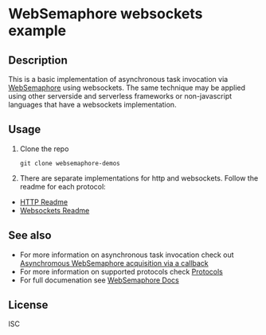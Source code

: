 # WebSemaphore websockets example

## Description

This is a basic implementation of asynchronous task invocation via [WebSemaphore](https://www.websemaphore.com) using websockets. 
The same technique may be applied using other serverside and serverless frameworks or non-javascript languages that have a websockets implementation.


## Usage

1. Clone the repo

   `git clone websemaphore-demos`

2. There are separate implementations for http and websockets. Follow the readme for each protocol:
- [HTTP Readme](http/README.md)
- [Websockets Readme](websockets/README.md)

## See also
* For more information on asynchronous task invocation check out [Asynchromous WebSemaphore acquisition via a callback](https://www.websemaphore.com/docs/v1/concepts/scenarios#asynchronous-acquisition-via-callback)
* For more information on supported protocols check [Protocols](https://www.websemaphore.com/docs/v1/concepts/protocols)
* For full documenation see [WebSemaphore Docs](https://www.websemaphore.com/docs)


## License
ISC


